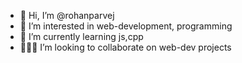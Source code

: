 - 👋 Hi, I’m @rohanparvej
- 👀 I’m interested in web-development, programming
- 🌱 I’m currently learning js,cpp
- 🧑🏽‍💻 I’m looking to collaborate on web-dev projects

<!---
rohanparvej/rohanparvej is a ✨ special ✨ repository because its `README.md` (this file) appears on your GitHub profile.
You can click the Preview link to take a look at your changes.
--->
